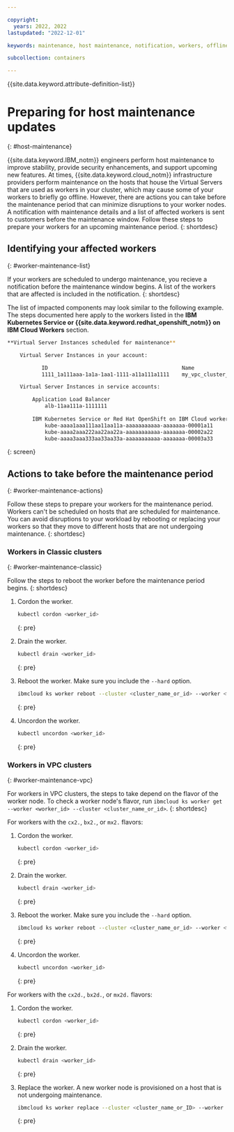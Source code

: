 ```yaml
---

copyright:
  years: 2022, 2022
lastupdated: "2022-12-01"

keywords: maintenance, host maintenance, notification, workers, offline

subcollection: containers

---
```


{{site.data.keyword.attribute-definition-list}}


# Preparing for host maintenance updates
{: #host-maintenance}

{{site.data.keyword.IBM_notm}} engineers perform host maintenance to improve stability, provide security enhancements, and support upcoming new features. At times, {{site.data.keyword.cloud_notm}} infrastructure providers perform maintenance on the hosts that house the Virtual Servers that are used as workers in your cluster, which may cause some of your workers to briefly go offline. However, there are actions you can take before the maintenance period that can minimize disruptions to your worker nodes. A notification with maintenance details and a list of affected workers is sent to customers before the maintenance window. Follow these steps to prepare your workers for an upcoming maintenance period.
{: shortdesc}

## Identifying your affected workers
{: #worker-maintenance-list}

If your workers are scheduled to undergo maintenance, you recieve a notification before the maintenance window begins. A list of the workers that are affected is included in the notification. 
{: shortdesc}

The list of impacted components may look similar to the following example. The steps documented here apply to the workers listed in the **IBM Kubernetes Service or {{site.data.keyword.redhat_openshift_notm}} on IBM Cloud Workers** section.

```sh
**Virtual Server Instances scheduled for maintenance**

    Virtual Server Instances in your account:

           ID                                           Name
           1111_1a111aaa-1a1a-1aa1-1111-a11a111a1111    my_vpc_cluster_1

    Virtual Server Instances in service accounts:

        Application Load Balancer
            alb-11aa111a-1111111
    
        IBM Kubernetes Service or Red Hat OpenShift on IBM Cloud workers
            kube-aaaa1aaa111aa11aa11a-aaaaaaaaaaa-aaaaaaa-00001a11
            kube-aaaa2aaa222aa22aa22a-aaaaaaaaaaa-aaaaaaa-00002a22
            kube-aaaa3aaa333aa33aa33a-aaaaaaaaaaa-aaaaaaa-00003a33

```
{: screen}


## Actions to take before the maintenance period
{: #worker-maintenance-actions}

Follow these steps to prepare your workers for the maintenance period. Workers can't be scheduled on hosts that are scheduled for maintenance. You can avoid disruptions to your workload by rebooting or replacing your workers so that they move to different hosts that are not undergoing maintenance. 
{: shortdesc}

### Workers in Classic clusters 
{: #worker-maintenance-classic}

Follow the steps to reboot the worker before the maintenance period begins.
{: shortdesc}

1. Cordon the worker.
    ```sh
    kubectl cordon <worker_id>
    ```
    {: pre}

2. Drain the worker.
    ```sh
    kubectl drain <worker_id>
    ```
    {: pre}    

3. Reboot the worker. Make sure you include the `--hard` option.
    ```sh
    ibmcloud ks worker reboot --cluster <cluster_name_or_id> --worker <worker_id> --hard
    ```
    {: pre}

4. Uncordon the worker.
    ```sh
    kubectl uncordon <worker_id>
    ```
    {: pre}

### Workers in VPC clusters
{: #worker-maintenance-vpc}

For workers in VPC clusters, the steps to take depend on the flavor of the worker node. To check a worker node's flavor, run `ibmcloud ks worker get --worker <worker_id> --cluster <cluster_name_or_id>`.
{: shortdesc}

For workers with the `cx2.`, `bx2.`, or `mx2.` flavors:

1. Cordon the worker.
    ```sh
    kubectl cordon <worker_id>
    ```
    {: pre}

2. Drain the worker.
    ```sh
    kubectl drain <worker_id>
    ```
    {: pre}    

3. Reboot the worker. Make sure you include the `--hard` option.
    ```sh
    ibmcloud ks worker reboot --cluster <cluster_name_or_id> --worker <worker_id> --hard
    ```
    {: pre}

4. Uncordon the worker.
    ```sh
    kubectl uncordon <worker_id>
    ```
    {: pre}

For workers with the `cx2d.`, `bx2d.`, or `mx2d.` flavors:

1. Cordon the worker.

    ```sh
    kubectl cordon <worker_id>
    ```
    {: pre}

2. Drain the worker.

    ```sh
    kubectl drain <worker_id>
    ```
    {: pre}    

2. Replace the worker. A new worker node is provisioned on a host that is not undergoing maintenance. 

    ```sh
    ibmcloud ks worker replace --cluster <cluster_name_or_ID> --worker <worker_node_ID>
    ```
    {: pre}



